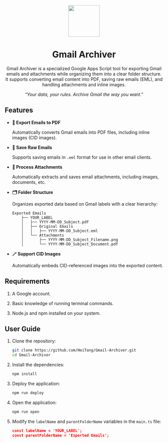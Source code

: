 <div align="center">
	<img src="https://cdn.purr.tw/gmail-archiver_logo.webp" width="100" heigh="100">
	<h1>Gmail Archiver</h1>
	<p>
		Gmail Archiver is a specialized Google Apps Script tool for exporting Gmail emails and attachments while organizing them into a clear folder structure. It supports converting email content into PDF, saving raw emails (EML), and handling attachments and inline images.
	</p>
	<em>“Your data, your rules. Archive Gmail the way you want.”</em>
</div>

## Features

- **📄 Export Emails to PDF**  

	Automatically converts Gmail emails into PDF files, including inline images (CID images).  

- **📨 Save Raw Emails**  

	Supports saving emails in `.eml` format for use in other email clients.  

- **📎 Process Attachments**  

	Automatically extracts and saves email attachments, including images, documents, etc.  

- **🗂️ Folder Structure**  

	Organizes exported data based on Gmail labels with a clear hierarchy:

	```
	Exported Emails
	    ├── YOUR_LABEL
		│   ├── YYYY-MM-DD_Subject.pdf
		│   ├── Original Emails
		│   │   ├── YYYY-MM-DD_Subject.eml
		│   └── Attachments
		│       ├── YYYY-MM-DD_Subject_Filename.png
		│       └── YYYY-MM-DD_Subject_Document.pdf
	```

- **🪄 Support CID Images**  

	Automatically embeds CID-referenced images into the exported content.  

## Requirements
1. A Google account.

2. Basic knowledge of running terminal commands.

3. Node.js and npm installed on your system.

## User Guide

1. Clone the repository:
	```bash
	git clone https://github.com/HeiTang/Gmail-Archiver.git
	cd Gmail-Archiver
	```

2. Install the dependencies:
	```bash
	npm install
	```

3. Deploy the application:
	```bash
	npm run deploy
	```

4. Open the application:
	```bash
	npm run open
	```

5. Modify the `labelName` and `parentFolderName` variables in the `main.ts` file:
	```json
	const labelName = 'YOUR_LABEL';
	const parentFolderName = 'Exported Emails';
	```


